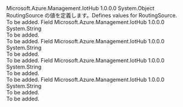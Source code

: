 <Type Name="RoutingSource" FullName="Microsoft.Azure.Management.IotHub.Models.RoutingSource">
  <TypeSignature Language="C#" Value="public static class RoutingSource" />
  <TypeSignature Language="ILAsm" Value=".class public auto ansi abstract sealed beforefieldinit RoutingSource extends System.Object" />
  <TypeSignature Language="DocId" Value="T:Microsoft.Azure.Management.IotHub.Models.RoutingSource" />
  <TypeSignature Language="VB.NET" Value="Public Class RoutingSource" />
  <TypeSignature Language="F#" Value="type RoutingSource = class" />
  <AssemblyInfo>
    <AssemblyName>Microsoft.Azure.Management.IotHub</AssemblyName>
    <AssemblyVersion>1.0.0.0</AssemblyVersion>
  </AssemblyInfo>
  <Base>
    <BaseTypeName>System.Object</BaseTypeName>
  </Base>
  <Interfaces />
  <Docs>
    <summary>
            <span data-ttu-id="8ee18-101">RoutingSource の値を定義します。</span><span class="sxs-lookup"><span data-stu-id="8ee18-101">Defines values for RoutingSource.</span></span>
            </summary>
    <remarks>To be added.</remarks>
  </Docs>
  <Members>
    <Member MemberName="DeviceJobLifecycleEvents">
      <MemberSignature Language="C#" Value="public const string DeviceJobLifecycleEvents;" />
      <MemberSignature Language="ILAsm" Value=".field public static literal string DeviceJobLifecycleEvents" />
      <MemberSignature Language="DocId" Value="F:Microsoft.Azure.Management.IotHub.Models.RoutingSource.DeviceJobLifecycleEvents" />
      <MemberSignature Language="VB.NET" Value="Public Const DeviceJobLifecycleEvents As String " />
      <MemberSignature Language="F#" Value="val mutable DeviceJobLifecycleEvents : string" Usage="Microsoft.Azure.Management.IotHub.Models.RoutingSource.DeviceJobLifecycleEvents" />
      <MemberType>Field</MemberType>
      <AssemblyInfo>
        <AssemblyName>Microsoft.Azure.Management.IotHub</AssemblyName>
        <AssemblyVersion>1.0.0.0</AssemblyVersion>
      </AssemblyInfo>
      <ReturnValue>
        <ReturnType>System.String</ReturnType>
      </ReturnValue>
      <Docs>
        <summary>To be added.</summary>
        <remarks>To be added.</remarks>
      </Docs>
    </Member>
    <Member MemberName="DeviceLifecycleEvents">
      <MemberSignature Language="C#" Value="public const string DeviceLifecycleEvents;" />
      <MemberSignature Language="ILAsm" Value=".field public static literal string DeviceLifecycleEvents" />
      <MemberSignature Language="DocId" Value="F:Microsoft.Azure.Management.IotHub.Models.RoutingSource.DeviceLifecycleEvents" />
      <MemberSignature Language="VB.NET" Value="Public Const DeviceLifecycleEvents As String " />
      <MemberSignature Language="F#" Value="val mutable DeviceLifecycleEvents : string" Usage="Microsoft.Azure.Management.IotHub.Models.RoutingSource.DeviceLifecycleEvents" />
      <MemberType>Field</MemberType>
      <AssemblyInfo>
        <AssemblyName>Microsoft.Azure.Management.IotHub</AssemblyName>
        <AssemblyVersion>1.0.0.0</AssemblyVersion>
      </AssemblyInfo>
      <ReturnValue>
        <ReturnType>System.String</ReturnType>
      </ReturnValue>
      <Docs>
        <summary>To be added.</summary>
        <remarks>To be added.</remarks>
      </Docs>
    </Member>
    <Member MemberName="DeviceMessages">
      <MemberSignature Language="C#" Value="public const string DeviceMessages;" />
      <MemberSignature Language="ILAsm" Value=".field public static literal string DeviceMessages" />
      <MemberSignature Language="DocId" Value="F:Microsoft.Azure.Management.IotHub.Models.RoutingSource.DeviceMessages" />
      <MemberSignature Language="VB.NET" Value="Public Const DeviceMessages As String " />
      <MemberSignature Language="F#" Value="val mutable DeviceMessages : string" Usage="Microsoft.Azure.Management.IotHub.Models.RoutingSource.DeviceMessages" />
      <MemberType>Field</MemberType>
      <AssemblyInfo>
        <AssemblyName>Microsoft.Azure.Management.IotHub</AssemblyName>
        <AssemblyVersion>1.0.0.0</AssemblyVersion>
      </AssemblyInfo>
      <ReturnValue>
        <ReturnType>System.String</ReturnType>
      </ReturnValue>
      <Docs>
        <summary>To be added.</summary>
        <remarks>To be added.</remarks>
      </Docs>
    </Member>
    <Member MemberName="TwinChangeEvents">
      <MemberSignature Language="C#" Value="public const string TwinChangeEvents;" />
      <MemberSignature Language="ILAsm" Value=".field public static literal string TwinChangeEvents" />
      <MemberSignature Language="DocId" Value="F:Microsoft.Azure.Management.IotHub.Models.RoutingSource.TwinChangeEvents" />
      <MemberSignature Language="VB.NET" Value="Public Const TwinChangeEvents As String " />
      <MemberSignature Language="F#" Value="val mutable TwinChangeEvents : string" Usage="Microsoft.Azure.Management.IotHub.Models.RoutingSource.TwinChangeEvents" />
      <MemberType>Field</MemberType>
      <AssemblyInfo>
        <AssemblyName>Microsoft.Azure.Management.IotHub</AssemblyName>
        <AssemblyVersion>1.0.0.0</AssemblyVersion>
      </AssemblyInfo>
      <ReturnValue>
        <ReturnType>System.String</ReturnType>
      </ReturnValue>
      <Docs>
        <summary>To be added.</summary>
        <remarks>To be added.</remarks>
      </Docs>
    </Member>
  </Members>
</Type>